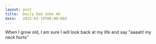 ```yaml
---
layout: post
title:  Daily Dad Joke 4U
date:   2025-03-19T00:00:00Z
---
```

When I grow old, I am sure I will look back at my life and say "aaaah! my neck hurts"
